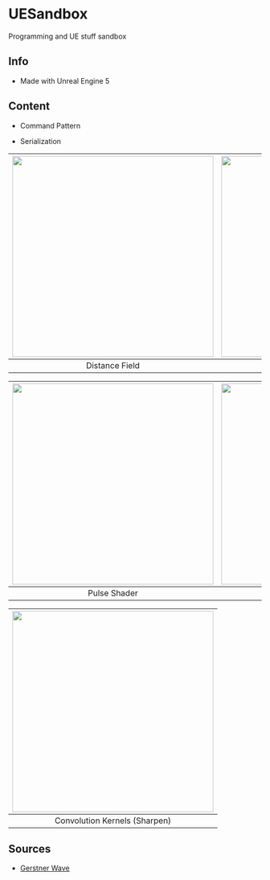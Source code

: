 # UESandbox

Programming and UE stuff sandbox

## Info

- Made with Unreal Engine 5

## Content

- Command Pattern

- Serialization

<center>

|<img src="https://media.githubusercontent.com/media/leafarz/resources/master/ueSandbox_02.gif" style="width:400px;"/>|<img src="https://media.githubusercontent.com/media/leafarz/resources/master/ueSandbox_07.gif" style="width:400px;"/>|<img src="https://media.githubusercontent.com/media/leafarz/resources/master/ueSandbox_03.gif" style="width:400px;"/>|
|:-:|:-:|:-:|
|Distance Field|Disintegration|Gerstner Wave|

|<img src="https://media.githubusercontent.com/media/leafarz/resources/master/ueSandbox_04.gif" style="width:400px;"/>|<img src="https://media.githubusercontent.com/media/leafarz/resources/master/ueSandbox_01.gif" style="width:400px;"/>|<img src="https://media.githubusercontent.com/media/leafarz/resources/master/ueSandbox_05.png" style="width:400px;"/>|
|:-:|:-:|:-:|
|Pulse Shader|Snow Trail|Toon / Cel shading|

|<img src="https://media.githubusercontent.com/media/leafarz/resources/master/ueSandbox_06.png" style="width:400px;"/>|
|:-:|
|Convolution Kernels (Sharpen)|

</center>

## Sources

- [Gerstner Wave](https://developer.nvidia.com/gpugems/GPUGems/gpugems_ch01.html)
